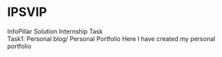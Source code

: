 # IPSVIP
InfoPillar Solution Internship Task   
Task1: Personal blog/ Personal Portfolio
Here I have created my personal portfolio 

